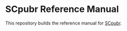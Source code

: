 # SCpubr Reference Manual

This repository builds the reference manual for [SCpubr](https://github.com/enblacar/SCpubr).
